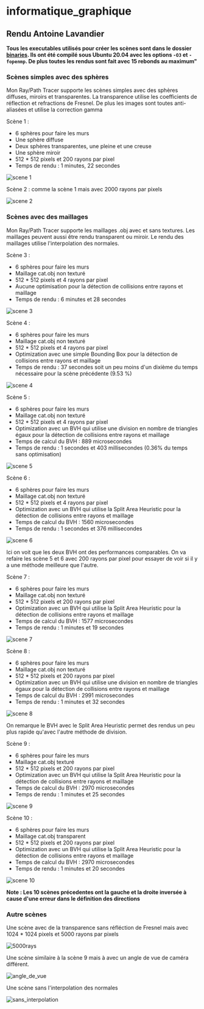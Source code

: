 # informatique_graphique

## Rendu Antoine Lavandier

**Tous les executables utilisés pour créer les scènes sont dans le dossier [binaries](binaries). Ils ont été compilé sous Ubuntu 20.04 avec les options `-O3` et `-fopenmp`. De plus toutes les rendus sont fait avec 15 rebonds au maximum"**

### Scènes simples avec des sphères

Mon Ray/Path Tracer supporte les scènes simples avec des sphères diffuses, miroirs et transparentes. La transparence utilise les coefficients de réflection et refractions de Fresnel. De plus les images sont toutes anti-aliasées et utilise la correction gamma

Scène 1 :

- 6 sphères pour faire les murs
- Une sphère diffuse
- Deux sphères transparentes, une pleine et une creuse
- Une sphère miroir
- 512 * 512 pixels et 200 rayons par pixel
- Temps de rendu : 1 minutes, 22 secondes

![scene 1](Scene%201512_512_200.png)

Scène 2 : comme la scène 1 mais avec 2000 rayons par pixels

![scene 2](Scene2_512_512_2000.png)

### Scènes avec des maillages

Mon Ray/Path Tracer supporte les maillages .obj avec et sans textures. Les maillages peuvent aussi être rendu transparent ou miroir.
Le rendu des maillages utilise l'interpolation des normales.

Scène 3 :

- 6 sphères pour faire les murs
- Maillage cat.obj non texturé
- 512 * 512 pixels et 4 rayons par pixel
- Aucune optimisation pour la détection de collisions entre rayons et maillage
- Temps de rendu : 6 minutes et 28 secondes

![scene 3](Scene3_512_512_4.png)

Scène 4 :

- 6 sphères pour faire les murs
- Maillage cat.obj non texturé
- 512 * 512 pixels et 4 rayons par pixel
- Optimization avec une simple Bounding Box pour la détection de collisions entre rayons et maillage
- Temps de rendu : 37 secondes soit un peu moins d'un dixième du temps nécessaire pour la scène précédente (9.53 %)

![scene 4](Scene4_512_512_4.png)

Scène 5 :

- 6 sphères pour faire les murs
- Maillage cat.obj non texturé
- 512 * 512 pixels et 4 rayons par pixel
- Optimization avec un BVH qui utilise une division en nombre de triangles égaux pour la détection de collisions entre rayons et maillage
- Temps de calcul du BVH : 889 microsecondes
- Temps de rendu : 1 secondes et 403 millisecondes (0.36% du temps sans optimisation)

![scene 5](Scene5_512_512_4.png)

Scène 6 :

- 6 sphères pour faire les murs
- Maillage cat.obj non texturé
- 512 * 512 pixels et 4 rayons par pixel
- Optimization avec un BVH qui utilise la Split Area Heuristic pour la détection de collisions entre rayons et maillage
- Temps de calcul du BVH : 1560 microsecondes
- Temps de rendu : 1 secondes et 376 millisecondes

![scene 6](Scene6_512_512_4.png)

Ici on voit que les deux BVH ont des performances comparables. On va refaire les scène 5 et 6 avec 200 rayons par pixel pour essayer de voir si il y a une méthode meilleure que l'autre.

Scène 7 :

- 6 sphères pour faire les murs
- Maillage cat.obj non texturé
- 512 * 512 pixels et 200 rayons par pixel
- Optimization avec un BVH qui utilise la Split Area Heuristic pour la détection de collisions entre rayons et maillage
- Temps de calcul du BVH : 1577 microsecondes
- Temps de rendu : 1 minutes et 19 secondes

![scene 7](Scene7_512_512_200.png)

Scène 8 :

- 6 sphères pour faire les murs
- Maillage cat.obj non texturé
- 512 * 512 pixels et 200 rayons par pixel
- Optimization avec un BVH qui utilise une division en nombre de triangles égaux pour la détection de collisions entre rayons et maillage
- Temps de calcul du BVH : 2991 microsecondes
- Temps de rendu : 1 minutes et 32 secondes

![scene 8](Scene8_512_512_200.png)

On remarque le BVH avec le Split Area Heuristic permet des rendus un peu plus rapide qu'avec l'autre méthode de division.

Scène 9 :

- 6 sphères pour faire les murs
- Maillage cat.obj texturé
- 512 * 512 pixels et 200 rayons par pixel
- Optimization avec un BVH qui utilise la Split Area Heuristic pour la détection de collisions entre rayons et maillage
- Temps de calcul du BVH : 2970 microsecondes
- Temps de rendu : 1 minutes et 25 secondes

![scene 9](Scene9_512_512_200.png)

Scène 10 :

- 6 sphères pour faire les murs
- Maillage cat.obj transparent
- 512 * 512 pixels et 200 rayons par pixel
- Optimization avec un BVH qui utilise la Split Area Heuristic pour la détection de collisions entre rayons et maillage
- Temps de calcul du BVH : 2970 microsecondes
- Temps de rendu : 1 minutes et 20 secondes

![scene 10](Scene10_512_512_200.png)

**Note : Les 10 scènes précedentes ont la gauche et la droite inversée à cause d'une erreur dans le définition des directions**

### Autre scènes

Une scène avec de la transparence sans réfléction de Fresnel mais avec 1024 * 1024 pixels et 5000 rayons par pixels

![5000rays](image_soft_shadows_5000.png)

Une scène similaire à la scène 9 mais à avec un angle de vue de caméra différent.

![angle_de_vue](test_angle_chat_1024_1024_20.png)

Une scène sans l'interpolation des normales

![sans_interpolation](no_inter_2048_2048_64.png)
